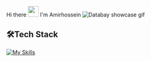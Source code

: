 Hi there <img src="https://media.giphy.com/media/hvRJCLFzcasrR4ia7z/giphy.gif" width="28"> I'm Amirhossein
<img src="https://user-images.githubusercontent.com/84338957/187644063-b9b899a6-8ce8-4553-a9ae-d35a7d5ca7b1.gif" alt="Databay showcase gif" title="Databay showcase gif" width=auto/>


🛠️Tech Stack
---
[![My Skills](https://skillicons.dev/icons?i=python,django,flask,docker,html,css,js,mongodb,postgresql)](https://skillicons.dev)


<!--
**amirfarahani0978/amirfarahani0978** is a ✨ _special_ ✨ repository because its `README.md` (this file) appears on your GitHub profile.
Here are some ideas to get you started:
🔭 I’m currently working on ...
👯 I’m looking to collaborate on ...
🤔 I’m looking for help with ...
💬 Ask me about ...
📫 How to reach me: https://www.linkedin.com/in/amirhossein-hassani-912337238/
😄 Pronouns: ...
⚡ Fun fact: ...
📫 How to reach me: https://www.linkedin.com/in/amirhossein-hassani-912337238/
<p align="center">
  🌱 I’m currently learning Django
</p>
![image](https://img.shields.io/badge/Python-fce03d?style=for-the-badge&logo=Python&logoColor=blue)
![image](https://img.shields.io/badge/Django-143601?style=for-the-badge&logo=Django&logoColor=blue)
![image](https://img.shields.io/badge/Flask-050505?style=for-the-badge&logo=flask&logoColor=green)
![image](https://img.shields.io/badge/C%2B%2B-105201?style=for-the-badge&logo=c%2B%2B&logoColor=blue)
![image](https://img.shields.io/badge/Docker-7003ff?style=for-the-badge&logo=docker&logoColor=white)
![image](https://img.shields.io/badge/HTML5-ff6a00?style=for-the-badge&logo=Html5&logoColor=white)
![image](https://img.shields.io/badge/CSS-1e7cd9?style=for-the-badge&logo=css3&logoColor=white)
![image](https://img.shields.io/badge/MongoDB-454B1B?style=for-the-badge&logo=mongodb&logoColor=white)
![image](https://img.shields.io/badge/PostgreSQL-033566?style=for-the-badge&logo=postgresql&logoColor=white)
-->

